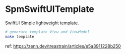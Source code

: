 # SpmSwiftUITemplate

SwiftUI Simple lightweight template.


```sh
# generate template View and ViewModel
make template
```

ref: https://zenn.dev/treastrain/articles/e5a3911228b250
